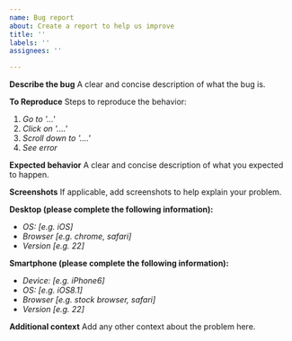 ```yaml
---
name: Bug report
about: Create a report to help us improve
title: ''
labels: ''
assignees: ''

---
```


**Describe the bug**
A clear and concise description of what the bug is.

**To Reproduce**
Steps to reproduce the behavior:
1. *Go to '...'*
2. *Click on '....'*
3. *Scroll down to '....'*
4. *See error*

**Expected behavior**
A clear and concise description of what you expected to happen.

**Screenshots**
If applicable, add screenshots to help explain your problem.

**Desktop (please complete the following information):**
 - *OS: [e.g. iOS]*
 - *Browser [e.g. chrome, safari]*
 - *Version [e.g. 22]*

**Smartphone (please complete the following information):**
 - *Device: [e.g. iPhone6]*
 - *OS: [e.g. iOS8.1]*
 - *Browser [e.g. stock browser, safari]*
 - *Version [e.g. 22]*

**Additional context**
Add any other context about the problem here.
